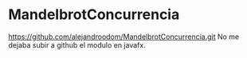 # MandelbrotConcurrencia
https://github.com/alejandroodom/MandelbrotConcurrencia.git
No me dejaba subir a github el modulo en javafx.
